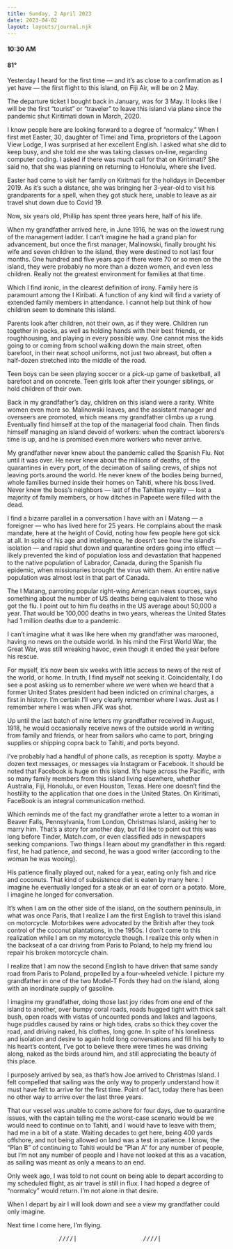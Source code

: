 ```yaml
---
title: Sunday, 2 April 2023
date: 2023-04-02
layout: layouts/journal.njk
---
```

#### 10:30 AM
#### 81°

Yesterday I heard for the first time — and it’s as close to a confirmation as I yet have — the first flight to this island, on Fiji Air, will be on 2 May.

The departure ticket I bought back in January, was for 3 May. It looks like I will be the first “tourist” or “traveler” to leave this island via plane since the pandemic shut Kiritimati down in March, 2020.

I know people here are looking forward to a degree of “normalcy.” When I first met Easter, 30, daughter of Timei and Tima, proprietors of the Lagoon View Lodge, I was surprised at her excellent English. I asked what she did to keep busy, and she told me she was taking classes on-line, regarding computer coding. I asked if there was much call for that on Kiritimati? She said no, that she was planning on returning to Honolulu, where she lived.

Easter had come to visit her family on Kiritmati for the holidays in December 2019. As it’s such a distance, she was bringing her 3-year-old to visit his grandparents for a spell, when they got stuck here, unable to leave as air travel shut down due to Covid 19.

Now, six years old, Phillip has spent three years here, half of his life.

When my grandfather arrived here, in June 1916, he was on the lowest rung of the management ladder. I can’t imagine he had a grand plan for advancement, but once the first manager, Malinowski, finally brought his wife and seven children to the island, they were destined to not last four months. One hundred and five years ago if there were 70 or so men on the island, they were probably no more than a dozen women, and even less children. Really not the greatest environment for families at that time.

Which I find ironic, in the clearest definition of irony. Family here is paramount among the I Kiribati. A function of any kind will find a variety of extended family members in attendance. I cannot help but think of how children seem to dominate this island.

Parents look after children, not their own, as if they were. Children run together in packs, as well as holding hands with their best friends, or roughhousing, and playing in every possible way. One cannot miss the kids going to or coming from school walking down the main street, often barefoot, in their neat school uniforms, not just two abreast, but often a half-dozen stretched into the middle of the road.

Teen boys can be seen playing soccer or a pick-up game of basketball, all barefoot and on concrete. Teen girls look after their younger siblings, or hold children of their own.

Back in my grandfather’s day, children on this island were a rarity. White women even more so. Malinowski leaves, and the assistant manager and overseers are promoted, which means my grandfather climbs up a rung. Eventually find himself at the top of the managerial food chain. Then finds himself managing an island devoid of workers: when the contract laborers’s time is up, and he is promised even more workers who never arrive.

My grandfather never knew about the pandemic called the Spanish Flu. Not until it was over. He never knew about the millions of deaths, of the quarantines in every port, of the decimation of sailing crews, of ships not leaving ports around the world. He never knew of the bodies being burned, whole families burned inside their homes on Tahiti, where his boss lived. Never knew the boss’s neighbors — last of the Tahitian royalty — lost a majority of family members, or how ditches in Papeete were filled with the dead.

I find a bizarre parallel in a conversation I have with an I Matang — a foreigner — who has lived here for 25 years. He complains about the mask mandate, here at the height of Covid, noting how few people here got sick at all. In spite of his age and intelligence, he doesn’t see how the island’s isolation — and rapid shut down and quarantine orders going into effect — likely prevented the kind of population loss and devastation that happened to the native population of Labrador, Canada, during the Spanish flu epidemic, when missionaries brought the virus with them. An entire native population was almost lost in that part of Canada.

The I Matang, parroting popular right-wing American news sources, says something about the number of US deaths being equivalent to those who got the flu. I point out to him flu deaths in the US average about 50,000 a year. That would be 100,000 deaths in two years, whereas the United States had 1 million deaths due to a pandemic.

I can’t imagine what it was like here when my grandfather was marooned, having no news on the outside world. In his mind the First World War, the Great War, was still wreaking havoc, even though it ended the year before his rescue.

For myself, it’s now been six weeks with little access to news of the rest of the world, or home. In truth, I find myself not seeking it. Coincidentally, I do see a post asking us to remember where we were when we heard that a former United States president had been indicted on criminal charges, a first in history. I’m certain I’ll very clearly remember where I was. Just as I remember where I was when JFK was shot.

Up until the last batch of nine letters my grandfather received in August, 1918, he would occasionally receive news of the outside world in writing from family and friends, or hear from sailors who came to port, bringing supplies or shipping copra back to Tahiti, and ports beyond.

I’ve probably had a handful of phone calls, as reception is spotty. Maybe a dozen text messages, or messages via Instagram or Facebook. It should be noted that Facebook is huge on this island. It’s huge across the Pacific, with so many family members from this island living elsewhere, whether Australia, Fiji, Honolulu, or even Houston, Texas. Here one doesn’t find the hostility to the application that one does in the United States. On Kiritimati, FaceBook is an integral communication method.

Which reminds me of the fact my grandfather wrote a letter to a woman in Beaver Falls, Pennsylvania, from London, Christmas Island, asking her to marry him. That’s a story for another day, but I’d like to point out this was long before Tinder, Match.com, or even classified ads in newspapers seeking companions. Two things I learn about my grandfather in this regard: first, he had patience, and second, he was a good writer (according to the woman he was wooing).

His patience finally played out, naked for a year, eating only fish and rice and coconuts. That kind of subsistence diet is eaten by many here. I imagine he eventually longed for a steak or an ear of corn or a potato. More, I imagine he longed for conversation.

It’s when I am on the other side of the island, on the southern peninsula, in what was once Paris, that I realize I am the first English to travel this island on motorcycle. Motorbikes were advocated by the British after they took control of the coconut plantations, in the 1950s. I don’t come to this realization while I am on my motorcycle though. I realize this only when in the backseat of a car driving from Paris to Poland, to help my friend Iou repair his broken motorcycle chain.

I realize that I am now the second English to have driven that same sandy road from Paris to Poland, propelled by a four-wheeled vehicle. I picture my grandfather in one of the two Model-T Fords they had on the island, along with an inordinate supply of gasoline.

I imagine my grandfather, doing those last joy rides from one end of the island to another, over bumpy coral roads, roads hugged tight with thick salt bush, open roads with vistas of uncounted ponds and lakes and lagoons, huge puddles caused by rains or high tides, crabs so thick they cover the road, and driving naked, his clothes, long gone. In spite of his loneliness and isolation and desire to again hold long conversations and fill his belly to his heart’s content, I’ve got to believe there were times he was driving along, naked as the birds around him, and still appreciating the beauty of this place.

I purposely arrived by sea, as that’s how Joe arrived to Christmas Island. I felt compelled that sailing was the only way to properly understand how it must have felt to arrive for the first time. Point of fact, today there has been no other way to arrive over the last three years.

That our vessel was unable to come ashore for four days, due to quarantine issues, with the captain telling me the worst-case scenario would be we would need to continue on to Tahiti, and I would have to leave with them, had me in a bit of a state. Waiting decades to get here, being 400 yards offshore, and not being allowed on land was a test in patience. I know, the “Plan B” of continuing to Tahiti would be “Plan A” for any number of people, but I’m not any number of people and I have not looked at this as a vacation, as sailing was meant as only a means to an end.

Only week ago, I was told to not count on being able to depart according to my scheduled flight, as air travel is still in flux. I had hoped a degree of “normalcy” would return. I’m not alone in that desire.

When I depart by air I will look down and see a view my grandfather could only imagine.

Next time I come here, I’m flying.

<pre>______________////|__________________////|____</pre>
